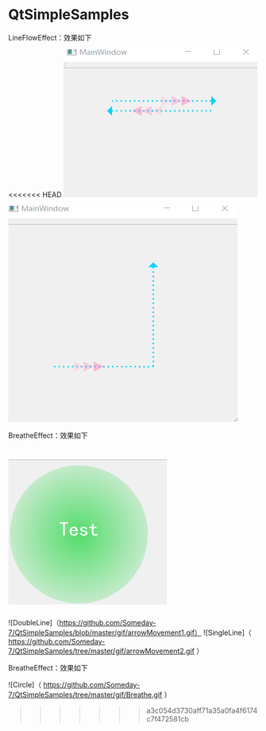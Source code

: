 # QtSimpleSamples
LineFlowEffect：效果如下

<<<<<<< HEAD
![DoubleLine](https://github.com/Someday-7/QtSimpleSamples/blob/master/gif/arrowMovement1.gif)

![SingleLine](https://github.com/Someday-7/QtSimpleSamples/blob/master/gif/arrowMovement2.gif)

BreatheEffect：效果如下

![Circle](https://github.com/Someday-7/QtSimpleSamples/blob/master/gif/Breathe.gif)
=======
![DoubleLine]（https://github.com/Someday-7/QtSimpleSamples/blob/master/gif/arrowMovement1.gif）
![SingleLine]（ https://github.com/Someday-7/QtSimpleSamples/tree/master/gif/arrowMovement2.gif ）

BreatheEffect：效果如下

![Circle]（ https://github.com/Someday-7/QtSimpleSamples/tree/master/gif/Breathe.gif ）
>>>>>>> a3c054d3730aff71a35a0fa4f6174c7f472581cb
